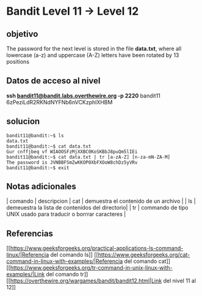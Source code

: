 # Bandit Level 11 -> Level 12



## objetivo

The password for the next level is stored in the file **data.txt**, where all lowercase (a-z) and uppercase (A-Z) letters have been rotated by 13 positions

## Datos de acceso al nivel
**ssh bandit11@bandit.labs.overthewire.org -p 2220**
bandit11
6zPeziLdR2RKNdNYFNb6nVCKzphlXHBM


## solucion
```bash()
bandit11@bandit:~$ ls
data.txt
bandit11@bandit:~$ cat data.txt
Gur cnffjbeq vf WIAOOSFzMjXXBC0KoSKBbJ8puQm5lIEi
bandit11@bandit:~$ cat data.txt | tr [a-zA-Z] [n-za-mN-ZA-M]
The password is JVNBBFSmZwKKOP0XbFXOoW8chDz5yVRv
bandit11@bandit:~$ exit
```

## Notas adicionales
| comando | descripcion
| cat | demuestra el contenido de un archivo |
| ls | demeuestra la lista de contenidos del directorio|
| tr | commando de tipo UNIX usado para traducir o borrrar caracteres |

## Referencias
[[https://www.geeksforgeeks.org/practical-applications-ls-command-linux/|Referencia del comando ls]]
[[https://www.geeksforgeeks.org/cat-command-in-linux-with-examples/|Referencia del comando cat]]
[[https://www.geeksforgeeks.org/tr-command-in-unix-linux-with-examples/|Link del comando tr]]
[[https://overthewire.org/wargames/bandit/bandit12.html|Link del nivel 11 al 12]]


